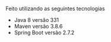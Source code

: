Feito utilizando as seguintes tecnologias 
- Java 8 versão 331
- Maven versão 3.8.6
- Spring Boot versão 2.7.2